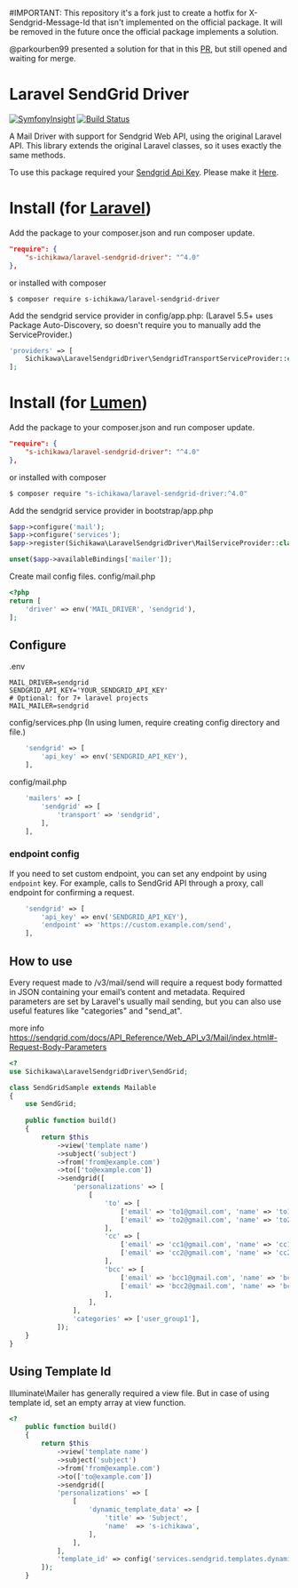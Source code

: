 #IMPORTANT: This repository it's a fork just to create a hotfix for X-Sendgrid-Message-Id that isn't implemented on the official package. It will be removed in the future once the official package implements a solution.

@parkourben99 presented a solution for that in this [PR](https://github.com/s-ichikawa/laravel-sendgrid-driver/pull/166), but still opened and waiting for merge.

Laravel SendGrid Driver
====

[![SymfonyInsight](https://insight.symfony.com/projects/8955bc55-16f6-4ac9-8203-1cdce3d209a8/mini.svg)](https://insight.symfony.com/projects/8955bc55-16f6-4ac9-8203-1cdce3d209a8)
[![Build Status](https://scrutinizer-ci.com/g/s-ichikawa/laravel-sendgrid-driver/badges/build.png?b=master)](https://scrutinizer-ci.com/g/s-ichikawa/laravel-sendgrid-driver/build-status/master)

A Mail Driver with support for Sendgrid Web API, using the original Laravel API.
This library extends the original Laravel classes, so it uses exactly the same methods.

To use this package required your [Sendgrid Api Key](https://sendgrid.com/docs/User_Guide/Settings/api_keys.html).
Please make it [Here](https://app.sendgrid.com/settings/api_keys).

# Install (for [Laravel](https://laravel.com/))

Add the package to your composer.json and run composer update.
```json
"require": {
    "s-ichikawa/laravel-sendgrid-driver": "^4.0"
},
```

or installed with composer
```
$ composer require s-ichikawa/laravel-sendgrid-driver
```

Add the sendgrid service provider in config/app.php:
(Laravel 5.5+ uses Package Auto-Discovery, so doesn't require you to manually add the ServiceProvider.)
```php
'providers' => [
    Sichikawa\LaravelSendgridDriver\SendgridTransportServiceProvider::class
];
```

# Install (for [Lumen](https://lumen.laravel.com/))

Add the package to your composer.json and run composer update.
```json
"require": {
    "s-ichikawa/laravel-sendgrid-driver": "^4.0"
},
```

or installed with composer
```bash
$ composer require "s-ichikawa/laravel-sendgrid-driver:^4.0"
```

Add the sendgrid service provider in bootstrap/app.php
```php
$app->configure('mail');
$app->configure('services');
$app->register(Sichikawa\LaravelSendgridDriver\MailServiceProvider::class);

unset($app->availableBindings['mailer']);
```

Create mail config files.
config/mail.php
```php
<?php
return [
    'driver' => env('MAIL_DRIVER', 'sendgrid'),
];
```

## Configure

.env
```
MAIL_DRIVER=sendgrid
SENDGRID_API_KEY='YOUR_SENDGRID_API_KEY'
# Optional: for 7+ laravel projects
MAIL_MAILER=sendgrid 
```

config/services.php (In using lumen, require creating config directory and file.)
```php
    'sendgrid' => [
        'api_key' => env('SENDGRID_API_KEY'),
    ],
```

config/mail.php
```php
    'mailers' => [
        'sendgrid' => [
            'transport' => 'sendgrid',
        ],
    ],
```

### endpoint config
If you need to set custom endpoint, you can set any endpoint by using `endpoint` key.
For example, calls to SendGrid API through a proxy, call endpoint for confirming a request.
```php
    'sendgrid' => [
        'api_key' => env('SENDGRID_API_KEY'),
        'endpoint' => 'https://custom.example.com/send',
    ],
```

## How to use

Every request made to /v3/mail/send will require a request body formatted in JSON containing your email’s content and metadata.
Required parameters are set by Laravel's usually mail sending, but you can also use useful features like "categories" and "send_at".

more info
https://sendgrid.com/docs/API_Reference/Web_API_v3/Mail/index.html#-Request-Body-Parameters

```php
<?
use Sichikawa\LaravelSendgridDriver\SendGrid;

class SendGridSample extends Mailable
{
    use SendGrid;
    
    public function build()
    {
        return $this
            ->view('template name')
            ->subject('subject')
            ->from('from@example.com')
            ->to(['to@example.com'])
            ->sendgrid([
                'personalizations' => [
                    [
                        'to' => [
                            ['email' => 'to1@gmail.com', 'name' => 'to1'],
                            ['email' => 'to2@gmail.com', 'name' => 'to2'],
                        ],
                        'cc' => [
                            ['email' => 'cc1@gmail.com', 'name' => 'cc1'],
                            ['email' => 'cc2@gmail.com', 'name' => 'cc2'],
                        ],
                        'bcc' => [
                            ['email' => 'bcc1@gmail.com', 'name' => 'bcc1'],
                            ['email' => 'bcc2@gmail.com', 'name' => 'bcc2'],
                        ],
                    ],
                ],
                'categories' => ['user_group1'],
            ]);
    }
}
```

## Using Template Id

Illuminate\Mailer has generally required a view file.
But in case of using template id, set an empty array at view function.
```php
<?
    public function build()
    {
        return $this
            ->view('template name')
            ->subject('subject')
            ->from('from@example.com')
            ->to(['to@example.com'])
            ->sendgrid([
            'personalizations' => [
                [
                    'dynamic_template_data' => [
                        'title' => 'Subject',
                        'name'  => 's-ichikawa',
                    ],
                ],
            ],
            'template_id' => config('services.sendgrid.templates.dynamic_template_id'),
        ]);
    }
```
